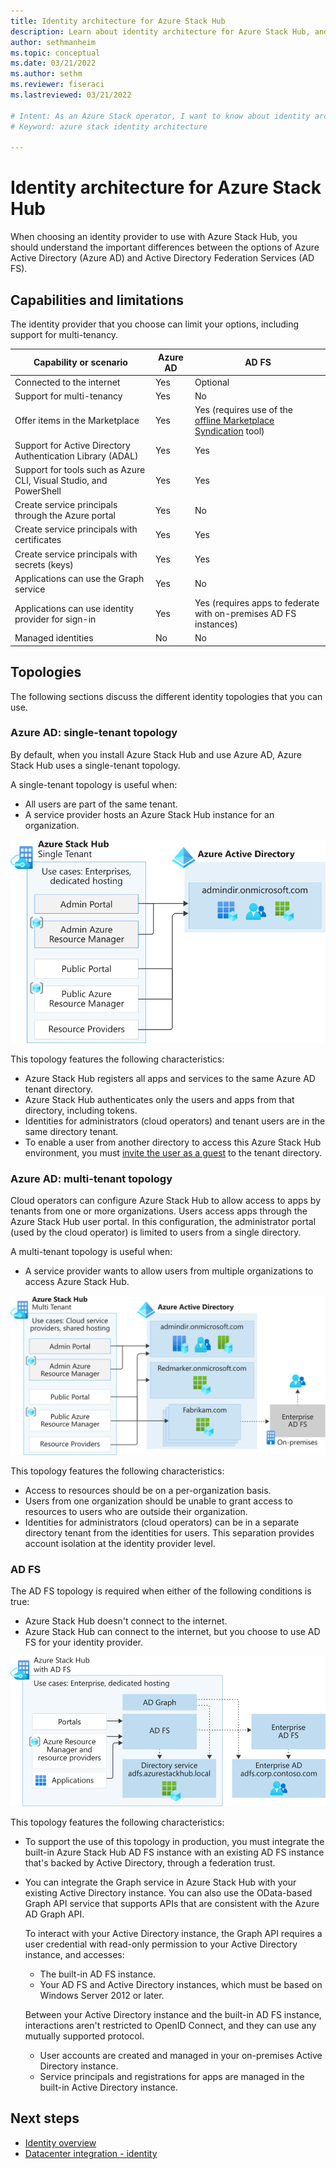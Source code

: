 ```yaml
---
title: Identity architecture for Azure Stack Hub 
description: Learn about identity architecture for Azure Stack Hub, and the differences between Azure AD and AD FS.
author: sethmanheim
ms.topic: conceptual
ms.date: 03/21/2022
ms.author: sethm
ms.reviewer: fiseraci
ms.lastreviewed: 03/21/2022

# Intent: As an Azure Stack operator, I want to know about identity architecture, and the differences between Azure AD and AD FS.
# Keyword: azure stack identity architecture

---
```



# Identity architecture for Azure Stack Hub

When choosing an identity provider to use with Azure Stack Hub, you should understand the important differences between the options of Azure Active Directory (Azure AD) and Active Directory Federation Services (AD FS).

## Capabilities and limitations

The identity provider that you choose can limit your options, including support for multi-tenancy.

|Capability or scenario        |Azure AD  |AD FS  |
|------------------------------|----------|-------|
|Connected to the internet     |Yes       |Optional|
|Support for multi-tenancy     |Yes       |No      |
|Offer items in the Marketplace |Yes       |Yes (requires use of the [offline Marketplace Syndication](azure-stack-download-azure-marketplace-item.md?pivots=state-disconnected) tool)|
|Support for Active Directory Authentication Library (ADAL) |Yes |Yes|
|Support for tools such as Azure CLI, Visual Studio, and PowerShell  |Yes |Yes|
|Create service principals through the Azure portal     |Yes |No|
|Create service principals with certificates      |Yes |Yes|
|Create service principals with secrets (keys)    |Yes |Yes|
|Applications can use the Graph service           |Yes |No|
|Applications can use identity provider for sign-in |Yes |Yes (requires apps to federate with on-premises AD FS instances) |
| Managed identities | No | No |

## Topologies

The following sections discuss the different identity topologies that you can use.

### Azure AD: single-tenant topology

By default, when you install Azure Stack Hub and use Azure AD, Azure Stack Hub uses a single-tenant topology.

A single-tenant topology is useful when:
- All users are part of the same tenant.
- A service provider hosts an Azure Stack Hub instance for an organization.

![Azure Stack Hub single-tenant topology with Azure AD](media/azure-stack-identity-architecture/single-tenant.svg)

This topology features the following characteristics:

- Azure Stack Hub registers all apps and services to the same Azure AD tenant directory.
- Azure Stack Hub authenticates only the users and apps from that directory, including tokens.
- Identities for administrators (cloud operators) and tenant users are in the same directory tenant.
- To enable a user from another directory to access this Azure Stack Hub environment, you must [invite the user as a guest](azure-stack-identity-overview.md#guest-users) to the tenant directory.

### Azure AD: multi-tenant topology

Cloud operators can configure Azure Stack Hub to allow access to apps by tenants from one or more organizations. Users access apps through the Azure Stack Hub user portal. In this configuration, the administrator portal (used by the cloud operator) is limited to users from a single directory.

A multi-tenant topology is useful when:

- A service provider wants to allow users from multiple organizations to access Azure Stack Hub.

![Azure Stack Hub multi-tenant topology with Azure AD](media/azure-stack-identity-architecture/multi-tenant.svg)

This topology features the following characteristics:

- Access to resources should be on a per-organization basis.
- Users from one organization should be unable to grant access to resources to users who are outside their organization.
- Identities for administrators (cloud operators) can be in a separate directory tenant from the identities for users. This separation provides account isolation at the identity provider level.
 
### AD FS

The AD FS topology is required when either of the following conditions is true:

- Azure Stack Hub doesn't connect to the internet.
- Azure Stack Hub can connect to the internet, but you choose to use AD FS for your identity provider.
  
![Azure Stack Hub topology using AD FS](media/azure-stack-identity-architecture/adfs.svg)

This topology features the following characteristics:

- To support the use of this topology in production, you must integrate the built-in Azure Stack Hub AD FS instance with an existing AD FS instance that's backed by Active Directory, through a federation trust.
- You can integrate the Graph service in Azure Stack Hub with your existing Active Directory instance. You can also use the OData-based Graph API service that supports APIs that are consistent with the Azure AD Graph API.

  To interact with your Active Directory instance, the Graph API requires a user credential with read-only permission to your Active Directory instance, and accesses:  
  - The built-in AD FS instance.
  - Your AD FS and Active Directory instances, which must be based on Windows Server 2012 or later.
  
  Between your Active Directory instance and the built-in AD FS instance, interactions aren't restricted to OpenID Connect, and they can use any mutually supported protocol.
  - User accounts are created and managed in your on-premises Active Directory instance.
  - Service principals and registrations for apps are managed in the built-in Active Directory instance.

## Next steps

- [Identity overview](azure-stack-identity-overview.md)
- [Datacenter integration - identity](azure-stack-integrate-identity.md)

